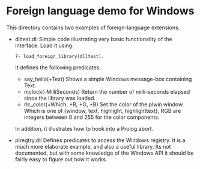 # Foreign language demo for Windows

This directory contains two examples of foreign-language extensions.

  - dlltest.dll
    Simple code illustrating very basic functionality of the
    interface.  Load it using:

        ?- load_foreign_library(dlltest).

    It defines the following predicates:

     - say_hello(+Text)
       Shows a simple Windows message-box containing Text.
     - mclock(-MilliSeconds)
       Return the number of milli-seconds elapsed since the library was loaded.
     - rlc_color(+Which, +R, +G, +B)
       Set the color of the plwin window. Which is one of {window, text,
       highlight, highlighttext}, RGB are integers between 0 and 255 for
       the color components.

    In addition, it illustrates how to hook into a Prolog abort.

  - plregtry.dll
    Defines predicates to access the Windows registry.  It is a much
    more elaborate example, and also a useful library. Its not
    documented, but with some knowledge of the Windows API it should
    be fairly easy to figure out how it works.

